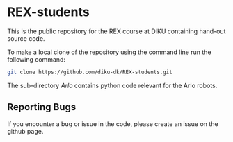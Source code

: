 # REX-students
This is the public repository for the REX course at DIKU containing hand-out source code. 

To make a local clone of the repository using the command line run the following command:
```bash
git clone https://github.com/diku-dk/REX-students.git
``` 

The sub-directory *Arlo* contains python code relevant for the Arlo robots.

## Reporting Bugs
If you encounter a bug or issue in the code, please create an issue on the github page.
